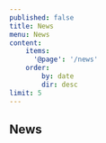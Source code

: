 ```yaml
---
published: false
title: News
menu: News
content:
    items:
      '@page': '/news'
    order:
        by: date
        dir: desc
limit: 5
---
```


## News
